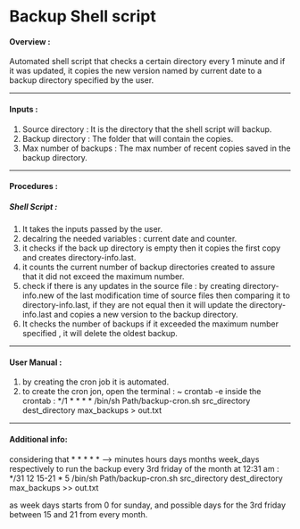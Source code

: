 # Backup Shell script

#### Overview : 
Automated shell script that checks a certain directory every 1 minute and if it was
updated, it copies the new version named by current date to a backup directory
specified by the user.
*************************************************************************
#### Inputs :
1. Source directory : It is the directory that the shell script will backup.
2. Backup directory : The folder that will contain the copies.
3. Max number of backups : The max number of recent copies saved in the backup directory.
************************************************************************
#### Procedures : 


##### Shell Script :
1. It takes the inputs passed by the user.
2. decalring the needed variables : current date and counter.
3. it checks if the back up directory is empty then it copies the first copy and creates directory-info.last.
4. it counts the current number of backup directories created to assure that it did not exceed the maximum number.
5. check if there is any updates in the source file : 
by creating directory-info.new of the last modification time of source files then 
comparing it to directory-info.last, if they are not equal then it will update
the directory-info.last and copies a new version to the backup directory.
6. It checks the number of backups if it exceeded the maximum number specified ,
it will delete the oldest backup.

****************************************************************************
#### User Manual : 
1. by creating the cron job it is automated.
2. to create the cron jon, open the terminal :
~ crontab -e
inside the crontab : 
*/1 * * * * /bin/sh Path/backup-cron.sh src_directory dest_directory max_backups > out.txt
***************************************************************************
#### Additional info: 
considering that * * * * * --> minutes hours days months week_days respectively 
to run the backup every 3rd friday of the month at 12:31 am : 
*/31 12 15-21 * 5 /bin/sh Path/backup-cron.sh src_directory dest_directory max_backups >> out.txt

as week days starts from 0 for sunday, and possible days for the 3rd friday between 15 and 21 from every month.
